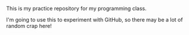 This is my practice repository for my programming class.

I'm going to use this to experiment with GitHub, so there may be a lot of random crap here!
